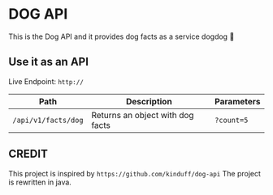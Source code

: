# DOG API

This is the Dog API and it provides dog facts as a service dogdog 🐶

## Use it as an API

Live Endpoint: `http://`

| Path                | Description                      | Parameters |
|---------------------|----------------------------------|------------|
| `/api/v1/facts/dog` | Returns an object with dog facts | `?count=5` |

## CREDIT

This project is inspired by `https://github.com/kinduff/dog-api`
The project is rewritten in java.
